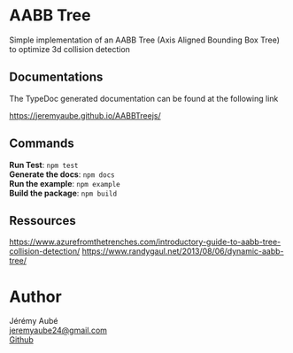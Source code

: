 # AABB Tree
Simple implementation of an AABB Tree (Axis Aligned Bounding Box Tree) to optimize 3d collision detection

## Documentations
The TypeDoc generated documentation can be found at the following link

https://jeremyaube.github.io/AABBTreejs/

## Commands
**Run Test**: `npm test`  
**Generate the docs**: `npm docs`  
**Run the example**: `npm example`  
**Build the package**: `npm build`

## Ressources
https://www.azurefromthetrenches.com/introductory-guide-to-aabb-tree-collision-detection/
https://www.randygaul.net/2013/08/06/dynamic-aabb-tree/

# Author
Jérémy Aubé  
jeremyaube24@gmail.com  
[Github](http://www.github.com/jeremyaube)
